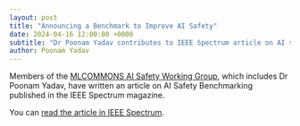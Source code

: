 ```yaml
---
layout: post
title: "Announcing a Benchmark to Improve AI Safety"
date: 2024-04-16 12:00:00 +0000
subtitle: "Dr Poonam Yadav contributes to IEEE Spectrum article on AI safety benchmarking"
author: Poonam Yadav
---
```


Members of the [MLCOMMONS AI Safety Working Group](https://mlcommons.org/working-groups/ai-safety/ai-safety/), which includes Dr Poonam Yadav, have written an article on AI Safety Benchmarking published in the IEEE Spectrum magazine.

You can [read the article in IEEE Spectrum](https://spectrum.ieee.org/ai-safety-benchmark).